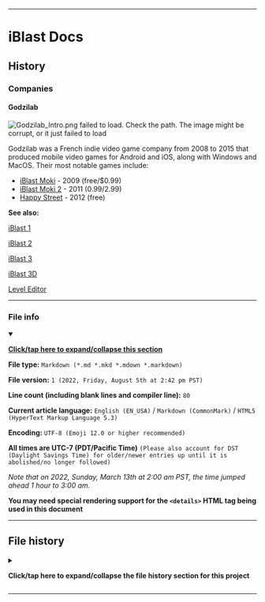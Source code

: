 
***

# iBlast Docs

## History

### Companies

#### Godzilab

![Godzilab_Intro.png failed to load. Check the path. The image might be corrupt, or it just failed to load](/DesignReference/Images/Godzilab_Intro.png)

Godzilab was a French indie video game company from 2008 to 2015 that produced mobile video games for Android and iOS, along with Windows and MacOS. Their most notable games include:

* [iBlast Moki](/Docs/History/iBlast_Moki/1/) - 2009 (free/$0.99)
* [iBlast Moki 2](/Docs/History/iBlast_Moki/2/) - 2011 ($0.99/$2.99)
* [Happy Street](/Docs/History/Happy_Street/) - 2012 (free)

**See also:**

[iBlast 1](/Docs/Gameplay/Games/iBlast/1/)

[iBlast 2](/Docs/Gameplay/Games/iBlast/2/)

[iBlast 3](/Docs/Gameplay/Games/iBlast/3/)

[iBlast 3D](/Docs/Gameplay/Games/iBlast/3D/)

[Level Editor](/Docs/Gameplay/Level-Editor/)

***

### File info

<details open><summary><p lang="en"><b><u>Click/tap here to expand/collapse this section</u></b></p></summary>

**File type:** `Markdown (*.md *.mkd *.mdown *.markdown)`

**File version:** `1 (2022, Friday, August 5th at 2:42 pm PST)`

**Line count (including blank lines and compiler line):** `80`

**Current article language:** `English (EN_USA)` / `Markdown (CommonMark)` / `HTML5 (HyperText Markup Language 5.3)`

**Encoding:** `UTF-8 (Emoji 12.0 or higher recommended)`

**All times are UTC-7 (PDT/Pacific Time)** `(Please also account for DST (Daylight Savings Time) for older/newer entries up until it is abolished/no longer followed)`

_Note that on 2022, Sunday, March 13th at 2:00 am PST, the time jumped ahead 1 hour to 3:00 am._

**You may need special rendering support for the `<details>` HTML tag being used in this document**

</details>

***

## File history

<details><summary><p lang="en"><b>Click/tap here to expand/collapse the file history section for this project</b></p></summary>

<details><summary><p lang="en"><b>Version 1 (2022, Friday, August 5th at 2:42 pm PST)</b></p></summary>

**This version was made by:** [`@seanpm2001`](https://github.com/seanpm2001/)

> Changes:

- [x] Started the file
- [x] Added the title section
- [x] Added the `main` section
- [x] Added the `file info` section
- [x] Added the `file history` section
- [ ] No other changes in version 1

</details>

</details>

***
